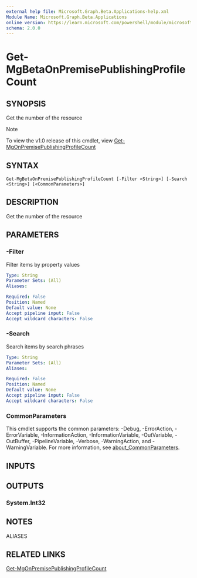 ```yaml
---
external help file: Microsoft.Graph.Beta.Applications-help.xml
Module Name: Microsoft.Graph.Beta.Applications
online version: https://learn.microsoft.com/powershell/module/microsoft.graph.beta.applications/get-mgbetaonpremisepublishingprofilecount
schema: 2.0.0
---
```


# Get-MgBetaOnPremisePublishingProfileCount

## SYNOPSIS
Get the number of the resource

> [!NOTE]
> To view the v1.0 release of this cmdlet, view [Get-MgOnPremisePublishingProfileCount](/powershell/module/Microsoft.Graph.Applications/Get-MgOnPremisePublishingProfileCount?view=graph-powershell-v1.0)

## SYNTAX

```
Get-MgBetaOnPremisePublishingProfileCount [-Filter <String>] [-Search <String>] [<CommonParameters>]
```

## DESCRIPTION
Get the number of the resource

## PARAMETERS

### -Filter
Filter items by property values

```yaml
Type: String
Parameter Sets: (All)
Aliases:

Required: False
Position: Named
Default value: None
Accept pipeline input: False
Accept wildcard characters: False
```

### -Search
Search items by search phrases

```yaml
Type: String
Parameter Sets: (All)
Aliases:

Required: False
Position: Named
Default value: None
Accept pipeline input: False
Accept wildcard characters: False
```

### CommonParameters
This cmdlet supports the common parameters: -Debug, -ErrorAction, -ErrorVariable, -InformationAction, -InformationVariable, -OutVariable, -OutBuffer, -PipelineVariable, -Verbose, -WarningAction, and -WarningVariable. For more information, see [about_CommonParameters](http://go.microsoft.com/fwlink/?LinkID=113216).

## INPUTS

## OUTPUTS

### System.Int32
## NOTES

ALIASES

## RELATED LINKS
[Get-MgOnPremisePublishingProfileCount](/powershell/module/Microsoft.Graph.Applications/Get-MgOnPremisePublishingProfileCount?view=graph-powershell-v1.0)

